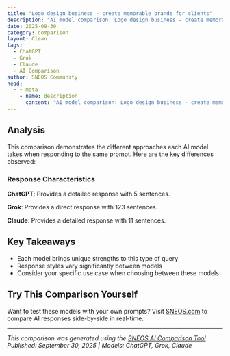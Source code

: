 ```yaml
---
title: "Logo design business - create memorable brands for clients"
description: "AI model comparison: Logo design business - create memorable brands for clients..."
date: 2025-09-30
category: comparison
layout: Clean
tags:
  - ChatGPT
  - Grok
  - Claude
  - AI Comparison
author: SNEOS Community
head:
  - - meta
    - name: description
      content: "AI model comparison: Logo design business - create memorable brands for clients..."
---
```


<ChatComparison
  title="Logo design business - create memorable brands for clients"
  prompt="Logo design business - create memorable brands for clients"
  :responses='{"ChatGPT": "Sure! Here\u2019s a concise and professional business description and tagline for your logo design business:\n\n---\n\n**Business Name:** MemoraLogo Design\n\n**Tagline:** Creating Memorable Brands That Last\n\n**Description:** \nAt MemoraLogo Design, we specialize in crafting unique and impactful logos that capture the essence of your brand. Our creative process blends innovative design with strategic thinking to deliver memorable brand identities that resonate with your audience and set you apart from the competition. Whether you\u2019re a startup or an established business, we help you tell your story through a logo that truly represents who you are.\n\n---\n\nWould you like help with a business plan, website content, or social media posts for your logo design business?", "Grok": "Starting a logo design business focused on creating memorable brands for clients is an exciting venture in the creative industry. Logos are the cornerstone of a brand\u2019s identity, so your role will be pivotal in helping businesses establish a strong visual presence. Below is a comprehensive guide to launching and growing your logo design business:\n\n---\n\n### **1. Define Your Business Vision and Niche**\nBefore diving in, clarify your business goals and target market. Specializing in a niche can set you apart in a competitive market.\n\n- **Identify Your Unique Selling Proposition (USP):** What makes your design approach unique? Do you focus on minimalist designs, hand-drawn logos, or industry-specific branding (e.g., tech startups, restaurants, fashion)?\n- **Target Audience:** Decide who your ideal clients are (small businesses, startups, large corporations, or specific industries like healthcare or retail).\n- **Mission Statement:** Craft a mission that reflects your commitment to creating memorable, impactful brands (e.g., \u201CWe design logos that tell your story and leave a lasting impression.\u201D).\n\n---\n\n### **2. Build Your Skills and Portfolio**\nYour design skills and portfolio are the foundation of your business. If you\u2019re not already a seasoned designer, invest time in learning and refining your craft.\n\n- **Master Design Tools:** Become proficient in industry-standard software like Adobe Illustrator, Photoshop, or alternatives like Affinity Designer or Canva Pro (for simpler projects).\n- **Learn Branding Principles:** Understand color theory, typography, and the psychology of design to create logos that resonate emotionally and culturally with audiences.\n- **Create a Portfolio:** Design sample logos for fictional or real brands to showcase your creativity and versatility. Include 5-10 strong pieces that demonstrate different styles and industries.\n - **Tip:** If you don\u2019t have client work yet, offer free or discounted designs to local businesses or nonprofits to build your portfolio.\n- **Stay Updated:** Follow design trends (e.g., minimalism, retro aesthetics) but focus on timeless designs that won\u2019t quickly become outdated.\n\n---\n\n### **3. Set Up Your Business Legally and Professionally**\nEstablishing a formal business structure builds credibility and protects you legally.\n\n- **Choose a Business Name:** Pick a name that reflects creativity and branding expertise (e.g., \u201CBrandMark Studio\u201D or \u201CIconic Designs\u201D).\n- **Register Your Business:** Depending on your location, register as a sole proprietor, LLC, or corporation to ensure legal compliance and tax benefits.\n- **Get Necessary Permits/Licenses:** Check local regulations for any specific requirements for creative businesses.\n- **Set Up a Business Bank Account:** Separate personal and business finances for easier bookkeeping and tax filing.\n- **Purchase Insurance:** Consider general liability insurance or professional liability insurance to protect against potential lawsuits (e.g., copyright disputes).\n- **Trademark Your Own Logo:** Protect your business identity by trademarking your logo and brand name if possible.\n\n---\n\n### **4. Develop Your Brand Identity**\nAs a branding expert, your own business must have a strong, memorable identity.\n\n- **Design Your Logo:** Create a professional logo for your business that reflects your design philosophy and attracts your target clients.\n- **Build a Website:** Develop a clean, user-friendly website showcasing your portfolio, services, testimonials, and contact information.\n - Use platforms like Squarespace, Wix, or WordPress for an affordable, professional look.\n - Include a blog to share design tips or case studies, which can boost SEO and establish authority.\n- **Create Marketing Materials:** Design business cards, social media templates, and email signatures that align with your brand.\n\n---\n\n### **5. Define Your Services and Pricing**\nOffer clear services and pricing structures to avoid confusion with clients.\n\n- **Core Services:**\n - Logo Design (basic, premium, or custom packages)\n - Brand Identity Packages (logo, business cards, letterheads, social media graphics, etc.)\n - Logo Redesign or Refresh\n - Additional Services (e.g., website banners, packaging design)\n- **Pricing Models:**\n - **Flat Rate:** Charge a set fee per project (e.g., $300 for a basic logo, $1,000 for a full brand package).\n - **Hourly Rate:** Charge based on time spent (e.g., $50\u2013$100/hour), though this is less common for logo design.\n - **Tiered Packages:** Offer different levels (e.g., Basic: $200 for 2 concepts; Premium: $500 for 5 concepts \u002B revisions).\n - Research competitors to set competitive yet profitable rates. Consider your experience level and local market.\n- **Deliverables:** Specify what clients receive (e.g., logo files in vector format, PNG, JPG, style guide with fonts and color codes).\n- **Revisions Policy:** Set limits on free revisions (e.g., 2\u20133 rounds) to avoid scope creep.\n\n---\n\n### **6. Market Your Logo Design Business**\nAttract clients by showcasing your expertise and building visibility.\n\n- **Social Media Presence:** Use platforms like Instagram, Behance, and Dribbble to share your work and engage with potential clients.\n - Post behind-the-scenes content, design tips, or client success stories.\n- **Networking:** Attend local business events, join chambers of commerce, or connect with entrepreneurs on LinkedIn.\n- **Freelance Platforms:** Create profiles on Upwork, Fiverr, or 99designs to land initial clients and build reviews.\n- **Referrals and Word of Mouth:** Offer incentives for clients to refer you (e.g., a discount on their next project).\n- **Collaborate with Other Creatives:** Partner with web developers, marketers, or photographers who can refer clients needing branding.\n- **Email Marketing:** Build a mailing list to send newsletters with portfolio updates, promotions, or design tips.\n- **Paid Ads:** Experiment with Google Ads or social media ads targeting small businesses or startups in need of branding.\n\n---\n\n### **7. Streamline Your Workflow**\nAn efficient process ensures client satisfaction and helps you manage multiple projects.\n\n- **Client Discovery:** Use a creative brief or questionnaire to understand the client\u2019s vision, target audience, values, and competitors.\n- **Design Process:**\n 1. Research the client\u2019s industry and competitors.\n 2. Sketch initial concepts (digitally or on paper).\n 3. Present 2\u20135 logo options with explanations of design choices.\n 4. Incorporate feedback and refine the chosen design.\n 5. Deliver final files in multiple formats (e.g., AI, EPS, PNG, JPG).\n- **Use Tools for Efficiency:**\n - Project Management: Trello, Asana, or Monday.com to track deadlines.\n - File Sharing: Google Drive or Dropbox for delivering files.\n - Invoicing: QuickBooks, FreshBooks, or Wave for billing and payments.\n- **Contracts and Agreements:** Use a contract template (available on sites like LegalZoom or Rocket Lawyer) to outline project scope, payment terms, ownership rights, and deadlines.\n\n---\n\n### **8. Focus on Client Relationships**\nBuilding trust and delivering value will lead to repeat business and referrals.\n\n- **Communicate Clearly:** Keep clients updated on progress and respond promptly to inquiries.\n- **Underpromise, Overdeliver:** Exceed expectations by adding small bonuses (e.g., a free social media graphic with a logo package).\n- **Ask for Feedback:** Request testimonials or reviews after completing projects to build social proof for your website and marketing.\n- **Educate Clients:** Help clients understand the value of a well-designed logo and how it impacts their brand perception.\n\n---\n\n### **9. Scale Your Business**\nOnce you\u2019ve established a client base, consider ways to grow.\n\n- **Hire Freelancers or Employees:** Outsource tasks like research or initial sketches to focus on high-level design and client management.\n- **Expand Services:** Offer complementary services like full branding, website design, or social media content creation.\n- **Create Passive Income:** Sell logo templates or design assets on platforms like Creative Market or Etsy.\n- **Target Larger Clients:** Pitch to bigger companies or agencies as your portfolio and reputation grow.\n\n---\n\n### **10. Stay Inspired and Keep Learning**\nThe design industry evolves quickly, so staying current is key to remaining competitive.\n\n- **Follow Design Communities:** Join forums like Reddit\u2019s r/graphic_design or follow influential designers on social media.\n- **Take Courses:** Platforms like Skillshare, Coursera, or Udemy offer affordable classes on advanced design techniques or branding strategies.\n- **Experiment:** Dedicate time to personal projects to explore new styles and keep your creativity sharp.\n\n---\n\n### **Sample Business Tagline Ideas**\n- \u201CCrafting Logos That Last a Lifetime.\u201D\n- \u201CYour Brand, Unforgettably Designed.\u201D\n- \u201CTurning Ideas Into Iconic Identities.\u201D\n\n---\n\nBy focusing on creativity, professionalism, and client satisfaction, your logo design business can become a go-to resource for businesses looking to create memorable brands. Start small, build a strong portfolio, and leverage marketing to grow your reputation over time. If you have specific questions or need help with a particular aspect (like pricing or marketing strategies), feel free to ask!", "Claude": "# Logo Design Business: Creating Memorable Brands\n\n## Business Overview\nA logo design business specializing in creating distinctive, memorable brand identities for businesses of all sizes - from startups to established companies looking to rebrand.\n\n## Services Offered\n\n### Core Logo Design Services\n- **Brand Identity Packages**: Logo \u002B color palette \u002B typography \u002B brand guidelines\n- **Logo-only Projects**: Focused logo creation with basic variations\n- **Rebranding Services**: Complete visual identity overhauls\n- **Industry-Specific Designs**: Specialized logos for specific sectors\n\n### Additional Services\n- Business card design\n- Letterhead and stationery\n- Social media branding kits\n- Website header designs\n- Brand style guides\n- Trademark research assistance\n\n## Target Markets\n\n### Primary Clients\n- **Startups \u0026 Entrepreneurs**: Need initial brand identity\n- **Small-Medium Businesses**: Professional image upgrade\n- **Nonprofits**: Affordable, impactful branding\n- **Personal Brands**: Coaches, consultants, freelancers\n\n### Profitable Niches\n- Medical/Healthcare practices\n- Real estate agents\n- Restaurants and food businesses\n- Tech companies\n- Professional services (law, accounting, consulting)\n\n## Pricing Structure\n\n### Package Tiers\n**Basic Package ($300-500)**\n- 3 initial concepts\n- 2 revision rounds\n- Final files in standard formats\n\n**Professional Package ($700-1,200)**\n- 5 initial concepts\n- Unlimited revisions\n- Complete file package\n- Basic brand guidelines\n\n**Premium Package ($1,500-3,000)**\n- Comprehensive brand identity\n- Market research\n- Multiple logo variations\n- Detailed brand guidelines\n- Business card design included\n\n## Getting Started\n\n### Essential Skills \u0026 Tools\n**Design Skills:**\n- Typography fundamentals\n- Color theory\n- Brand strategy basics\n- Vector illustration\n\n**Software:**\n- Adobe Illustrator (primary)\n- Adobe Photoshop\n- Figma or Sketch (alternative)\n\n### Building Your Portfolio\n1. Create 10-15 diverse logo samples\n2. Include various industries and styles\n3. Show before/after rebranding examples\n4. Document your design process\n\n## Marketing Strategies\n\n### Online Presence\n- **Professional Website**: Showcase portfolio and process\n- **Social Media**: Instagram, LinkedIn, Behance\n- **Content Marketing**: Design tips, case studies, process videos\n- **SEO**: Target local \u0022logo design\u0022 keywords\n\n### Client Acquisition\n- **Networking**: Local business groups, chambers of commerce\n- **Referral Program**: Incentivize client referrals\n- **Cold Outreach**: Target businesses with outdated branding\n- **Freelance Platforms**: Upwork, 99designs, Fiverr (starting out)\n\n## Operational Considerations\n\n### Client Process\n1. **Discovery Call**: Understand brand, audience, goals\n2. **Proposal \u0026 Contract**: Clear scope and expectations\n3. **Research Phase**: Competitor analysis, inspiration\n4. **Concept Development**: Initial design directions\n5. **Refinement**: Client feedback and revisions\n6. **Delivery**: Final files and brand guidelines\n\n### File Management\n- Organize projects systematically\n- Provide multiple file formats (AI, EPS, PNG, JPG, SVG)\n- Include various sizes and orientations\n- Create backup systems\n\n## Revenue Projections\n\n### Monthly Targets (Year 1)\n- **Month 1-3**: 2-3 projects = $1,000-2,000/month\n- **Month 4-8**: 5-7 projects = $3,000-5,000/month\n- **Month 9-12**: 8-12 projects = $5,000-8,000/month\n\n### Growth Strategies\n- Raise prices as portfolio strengthens\n- Develop passive income (templates, courses)\n- Add complementary services\n- Build a team for larger projects\n\n## Success Tips\n\n### Design Excellence\n- Stay current with design trends\n- Develop your unique style\n- Focus on timeless over trendy\n- Ensure scalability and versatility\n\n### Business Development\n- Always exceed expectations\n- Maintain clear communication\n- Build long-term client relationships\n- Continuously improve your process\n\n### Professional Growth\n- Join design communities\n- Attend industry conferences\n- Take advanced courses\n- Study successful brands\n\n## Common Challenges \u0026 Solutions\n\n**Challenge**: Clients requesting unlimited revisions\n**Solution**: Set clear revision limits in contracts\n\n**Challenge**: Competing on price alone\n**Solution**:"}' 
  published-date="17:26"
/>

## Analysis

This comparison demonstrates the different approaches each AI model takes when responding to the same prompt. Here are the key differences observed:

### Response Characteristics

**ChatGPT**: Provides a detailed response with 5 sentences. 

**Grok**: Provides a direct response with 123 sentences. 

**Claude**: Provides a detailed response with 11 sentences. 

## Key Takeaways

- Each model brings unique strengths to this type of query
- Response styles vary significantly between models
- Consider your specific use case when choosing between these models

## Try This Comparison Yourself

Want to test these models with your own prompts? Visit [SNEOS.com](https://sneos.com) to compare AI responses side-by-side in real-time.

---

*This comparison was generated using the [SNEOS AI Comparison Tool](https://sneos.com)*
*Published: September 30, 2025 | Models: ChatGPT, Grok, Claude*
